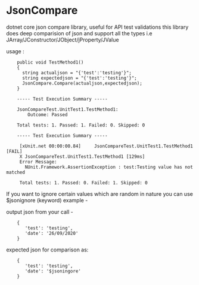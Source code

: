 # JsonCompare
dotnet core json compare library, useful for API test validations
this library does deep comparision of json and support all the types i.e JArray/JConstructor/JObject/jProperty/JValue


usage :

        public void TestMethod1()
        {
          string actualjson = "{'test':'testing'}";
          string expectedjson = "{'test':'testing'}";
          JsonCompare.Compare(actualjson,expectedjson);
        }

        ----- Test Execution Summary -----

        JsonCompareTest.UnitTest1.TestMethod1:
            Outcome: Passed

        Total tests: 1. Passed: 1. Failed: 0. Skipped: 0
        
        ----- Test Execution Summary -----
        
         [xUnit.net 00:00:00.84]     JsonCompareTest.UnitTest1.TestMethod1 [FAIL]                                                                                                                                         
         X JsonCompareTest.UnitTest1.TestMethod1 [129ms]                                                                                                                                                                
         Error Message:
           NUnit.Framework.AssertionException : test:Testing value has not matched
         
         Total tests: 1. Passed: 0. Failed: 1. Skipped: 0

If you want to ignore certain values which are random in nature you can use $jsonignore (keyword)
example - 

output json from your call - 

        {
           'test': 'testing',
           'date': '26/09/2020'
        }
        
expected json for comparison as:

        {
           'test': 'testing',
           'date': '$jsoningore'
        }
